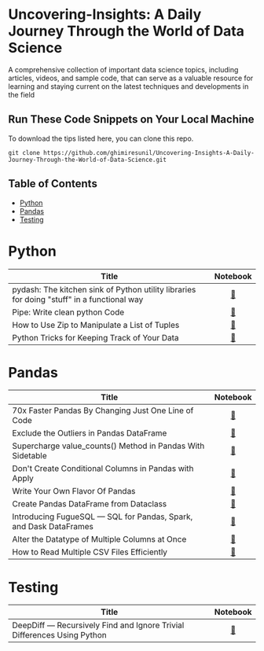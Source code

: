 # Uncovering-Insights: A Daily Journey Through the World of Data Science

A comprehensive collection of important data science topics, including articles, videos, and sample code, that can serve as a valuable resource for learning and staying current on the latest techniques and developments in the field


## Run These Code Snippets on Your Local Machine

To download the tips listed here, you can clone this repo.

`git clone https://github.com/ghimiresunil/Uncovering-Insights-A-Daily-Journey-Through-the-World-of-Data-Science.git`

## Table of Contents

- [Python](#python)
- [Pandas](#pandas) 
- [Testing](#testing)

# Python
| Title | Notebook |
|------ | :----------: |
| pydash: The kitchen sink of Python utility libraries for doing "stuff" in a functional way | [🔗](https://github.com/ghimiresunil/Uncovering-Insights-A-Daily-Journey-Through-the-World-of-Data-Science/blob/main/python/pydash.ipynb)|
| Pipe: Write clean python Code | [🔗](https://github.com/ghimiresunil/Uncovering-Insights-A-Daily-Journey-Through-the-World-of-Data-Science/blob/main/python/pipe.ipynb)|
| How to Use Zip to Manipulate a List of Tuples	| [🔗](https://github.com/ghimiresunil/Uncovering-Insights-A-Daily-Journey-Through-the-World-of-Data-Science/blob/main/python/zip.ipynb)|
| Python Tricks for Keeping Track of Your Data	| [🔗](https://github.com/ghimiresunil/Uncovering-Insights-A-Daily-Journey-Through-the-World-of-Data-Science/blob/main/python/keep_track.ipynb)|

# Pandas
| Title | Notebook |
|------ | :----------: |
| 70x Faster Pandas By Changing Just One Line of Code	 | [🔗](https://github.com/ghimiresunil/Uncovering-Insights-A-Daily-Journey-Through-the-World-of-Data-Science/blob/main/pandas/70x_faster_pandas.ipynb)|
| Exclude the Outliers in Pandas DataFrame| [🔗](https://github.com/ghimiresunil/Uncovering-Insights-A-Daily-Journey-Through-the-World-of-Data-Science/blob/main/pandas/4_pandas_lesser_know_tricks.ipynb)|
| Supercharge value_counts() Method in Pandas With Sidetable| [🔗](https://github.com/ghimiresunil/Uncovering-Insights-A-Daily-Journey-Through-the-World-of-Data-Science/blob/main/pandas/better_Value_Counts-Method.ipynb)|
| Don't Create Conditional Columns in Pandas with Apply	| [🔗](https://github.com/ghimiresunil/Uncovering-Insights-A-Daily-Journey-Through-the-World-of-Data-Science/blob/main/pandas/conditional_columns.ipynb)|
| Write Your Own Flavor Of Pandas	| [🔗](https://github.com/ghimiresunil/Uncovering-Insights-A-Daily-Journey-Through-the-World-of-Data-Science/blob/main/pandas/conditional_columns.ipynb)|
| Create Pandas DataFrame from Dataclass	| [🔗](hhttps://github.com/ghimiresunil/Uncovering-Insights-A-Daily-Journey-Through-the-World-of-Data-Science/blob/main/pandas/pandas_df_from_dataclass.ipynb)|
| Introducing FugueSQL — SQL for Pandas, Spark, and Dask DataFrames | [🔗](https://github.com/ghimiresunil/Uncovering-Insights-A-Daily-Journey-Through-the-World-of-Data-Science/blob/main/pandas/fugueSQL.ipynb)|
| Alter the Datatype of Multiple Columns at Once | [🔗](https://github.com/ghimiresunil/Uncovering-Insights-A-Daily-Journey-Through-the-World-of-Data-Science/blob/main/pandas/datatype_alter.ipynb)|
| How to Read Multiple CSV Files Efficiently	| [🔗](https://github.com/ghimiresunil/Uncovering-Insights-A-Daily-Journey-Through-the-World-of-Data-Science/blob/main/pandas/read_multiple_csv.ipynb)|

# Testing
| Title | Notebook |
|------ | :----------: |
| DeepDiff — Recursively Find and Ignore Trivial Differences Using Python	 | [🔗](https://github.com/ghimiresunil/Uncovering-Insights-A-Daily-Journey-Through-the-World-of-Data-Science/blob/main/testing/deepdiff.ipynb)|

